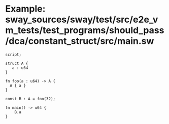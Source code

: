 # Example: sway_sources/sway/test/src/e2e_vm_tests/test_programs/should_pass/dca/constant_struct/src/main.sw

```sway
script;

struct A {
   a : u64
}

fn foo(a : u64) -> A {
  A { a }
}

const B : A = foo(32);

fn main() -> u64 {
    B.a
}

```
